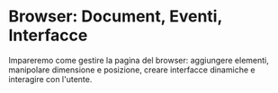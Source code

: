 # Browser: Document, Eventi, Interfacce

Impareremo come gestire la pagina del browser: aggiungere elementi, manipolare dimensione e posizione, creare interfacce dinamiche e interagire con l'utente.
